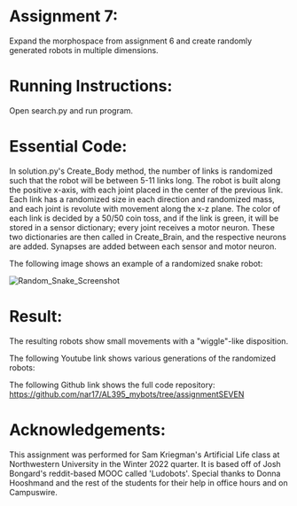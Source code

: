 # Assignment 7:
Expand the morphospace from assignment 6 and create randomly generated robots in multiple dimensions.

# 	Running Instructions:
Open search.py and run program.

# 	Essential Code:
In solution.py's Create_Body method, the number of links is randomized such that the robot will be between 5-11 links long. The robot is built along the positive x-axis, with each joint placed in the center of the previous link. Each link has a randomized size in each direction and randomized mass, and each joint is revolute with movement along the x-z plane. The color of each link is decided by a 50/50 coin toss, and if the link is green, it will be stored in a sensor dictionary; every joint receives a motor neuron. These two dictionaries are then called in Create_Brain, and the respective neurons are added. Synapses are added between each sensor and motor neuron. 

The following image shows an example of a randomized snake robot:

![Random_Snake_Screenshot](https://user-images.githubusercontent.com/122194228/217650570-47537373-2a6f-4da9-b711-91a382f188aa.JPG)

# 	Result:
The resulting robots show small movements with a "wiggle"-like disposition.

The following Youtube link shows various generations of the randomized robots: 



The following Github link shows the full code repository: 
https://github.com/nar17/AL395_mybots/tree/assignmentSEVEN

# 	Acknowledgements:
This assignment was performed for Sam Kriegman's Artificial Life class at Northwestern University in the Winter 2022 quarter. It is based off of Josh Bongard's reddit-based MOOC called 'Ludobots'. Special thanks to Donna Hooshmand and the rest of the students for their help in office hours and on Campuswire. 
